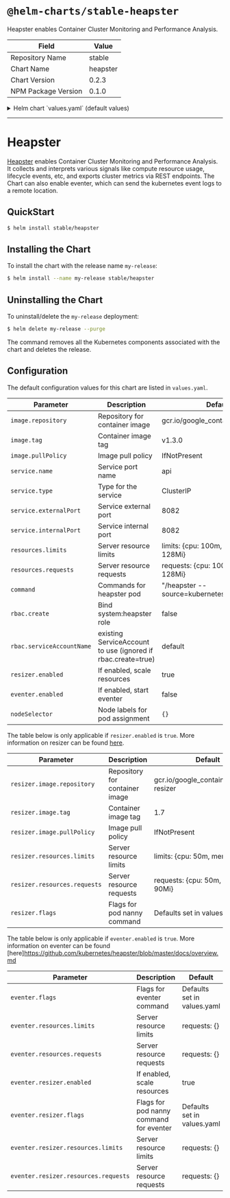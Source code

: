 # `@helm-charts/stable-heapster`

Heapster enables Container Cluster Monitoring and Performance Analysis.

| Field               | Value    |
| ------------------- | -------- |
| Repository Name     | stable   |
| Chart Name          | heapster |
| Chart Version       | 0.2.3    |
| NPM Package Version | 0.1.0    |

<details>

<summary>Helm chart `values.yaml` (default values)</summary>

```yaml
## Default values for heapster.
##
replicaCount: 1
image:
  repository: gcr.io/google_containers/heapster
  tag: v1.3.0
  pullPolicy: IfNotPresent
## Here labels can be added to the heapster deployment
# labels:
#   kubernetes.io/cluster-service: "true"
#   kubernetes.io/name: "Heapster"
labels: {}

## Node labels for pod assignment
## Ref: https://kubernetes.io/docs/user-guide/node-selection/
##
nodeSelector: {}

service:
  type: ClusterIP
  externalPort: 8082
  internalPort: 8082
  ## This allows an overide of the heapster service name
  ## Default: {{ .Chart.Name }}
  # nameOverride:

  ## Here labels can be added to the heapster service
  # labels:
  #   kubernetes.io/cluster-service: "true"
  #   kubernetes.io/name: "Heapster"
  labels:

resources:
  limits:
    cpu: 100m
    memory: 128Mi
  requests:
    cpu: 100m
    memory: 128Mi

## Heapster command and arguments
## Default source=kubernetes.summary_api:''
## ref: https://github.com/kubernetes/heapster/blob/master/docs/source-configuration.md
##
## By default sink not set
## ref: https://github.com/kubernetes/heapster/blob/master/docs/sink-configuration.md
##
command:
  - '/heapster'
  - "--source=kubernetes.summary_api:''"

## heapster env variables
env: []

## Resizer scales resources linearly with the number of nodes in the cluster
## Resizer is enabled by default
##
resizer:
  enabled: true
  image:
    repository: gcr.io/google_containers/addon-resizer
    tag: 1.7
    pullPolicy: IfNotPresent
  resources:
    limits:
      cpu: 50m
      memory: 90Mi
    requests:
      cpu: 50m
      memory: 90Mi

  ## Flags used for /pod_nanny command
  ## container and deployment flags already determined chart name
  ## ref: https://github.com/kubernetes/contrib/blob/master/addon-resizer/README.md
  ##
  flags:
    - '--cpu=150m'
    - '--extra-cpu=10m'
    - '--memory=200Mi'
    - '--extra-memory=6Mi'
    - '--threshold=5'
    - '--poll-period=300000'

## For RBAC support:
rbac:
  create: false

  ## Ignored if rbac.create is true
  ##
  serviceAccountName: default

## eventer can send the kubernetes event logs to a remote destination
## it uses the same image as heapster but has its own resizer nanny pod
## eventer is disabled by default
## see https://github.com/kubernetes/heapster/blob/master/docs/overview.md for the flags you can use
## you will probably want to change the --sink parameter
eventer:
  enabled: false
  flags:
    - '--source=kubernetes:https://kubernetes.default'
    - '--sink=log'
  resources: {}
  #    limits:
  #      cpu: 100m
  #      memory: 250Mi
  #    requests:
  #      cpu: 100m
  #      memory: 250Mi
  resizer:
    enabled: true
    resources: {}
    #      limits:
    #        cpu: 50m
    #        memory: 90Mi
    #      requests:
    #        cpu: 50m
    #        memory: 90Mi
    flags:
      - '--cpu=150m'
      - '--extra-cpu=10m'
      - '--memory=200Mi'
      - '--extra-memory=6Mi'
      - '--threshold=5'
      - '--poll-period=300000'
```

</details>

---

# Heapster

[Heapster](https://github.com/kubernetes/heapster) enables Container Cluster Monitoring and Performance Analysis. It collects and interprets various signals like compute resource usage, lifecycle events, etc, and exports cluster metrics via REST endpoints.
The Chart can also enable eventer, which can send the kubernetes event logs to a remote location.

## QuickStart

```bash
$ helm install stable/heapster
```

## Installing the Chart

To install the chart with the release name `my-release`:

```bash
$ helm install --name my-release stable/heapster
```

## Uninstalling the Chart

To uninstall/delete the `my-release` deployment:

```bash
$ helm delete my-release --purge
```

The command removes all the Kubernetes components associated with the chart and deletes the release.

## Configuration

The default configuration values for this chart are listed in `values.yaml`.

| Parameter                 | Description                                                  | Default                                       |
| ------------------------- | ------------------------------------------------------------ | --------------------------------------------- |
| `image.repository`        | Repository for container image                               | gcr.io/google_containers/heapster             |
| `image.tag`               | Container image tag                                          | v1.3.0                                        |
| `image.pullPolicy`        | Image pull policy                                            | IfNotPresent                                  |
| `service.name`            | Service port name                                            | api                                           |
| `service.type`            | Type for the service                                         | ClusterIP                                     |
| `service.externalPort`    | Service external port                                        | 8082                                          |
| `service.internalPort`    | Service internal port                                        | 8082                                          |
| `resources.limits`        | Server resource limits                                       | limits: {cpu: 100m, memory: 128Mi}            |
| `resources.requests`      | Server resource requests                                     | requests: {cpu: 100m, memory: 128Mi}          |
| `command`                 | Commands for heapster pod                                    | "/heapster --source=kubernetes.summary_api:'' |
| `rbac.create`             | Bind system:heapster role                                    | false                                         |
| `rbac.serviceAccountName` | existing ServiceAccount to use (ignored if rbac.create=true) | default                                       |
| `resizer.enabled`         | If enabled, scale resources                                  | true                                          |
| `eventer.enabled`         | If enabled, start eventer                                    | false                                         |
| `nodeSelector`            | Node labels for pod assignment                               | `{}`                                          |

The table below is only applicable if `resizer.enabled` is `true`. More information on resizer can be found [here](https://github.com/kubernetes/contrib/blob/master/addon-resizer/README.md).

| Parameter                    | Description                    | Default                                |
| ---------------------------- | ------------------------------ | -------------------------------------- |
| `resizer.image.repository`   | Repository for container image | gcr.io/google_containers/addon-resizer |
| `resizer.image.tag`          | Container image tag            | 1.7                                    |
| `resizer.image.pullPolicy`   | Image pull policy              | IfNotPresent                           |
| `resizer.resources.limits`   | Server resource limits         | limits: {cpu: 50m, memory: 90Mi}       |
| `resizer.resources.requests` | Server resource requests       | requests: {cpu: 50m, memory: 90Mi}     |
| `resizer.flags`              | Flags for pod nanny command    | Defaults set in values.yaml            |

The table below is only applicable if `eventer.enabled` is `true`. More information on eventer can be found
[here]https://github.com/kubernetes/heapster/blob/master/docs/overview.md

| Parameter                            | Description                             | Default                     |
| ------------------------------------ | --------------------------------------- | --------------------------- |
| `eventer.flags`                      | Flags for eventer command               | Defaults set in values.yaml |
| `eventer.resources.limits`           | Server resource limits                  | requests: {}                |
| `eventer.resources.requests`         | Server resource requests                | requests: {}                |
| `eventer.resizer.enabled`            | If enabled, scale resources             | true                        |
| `eventer.resizer.flags`              | Flags for pod nanny command for eventer | Defaults set in values.yaml |
| `eventer.resizer.resources.limits`   | Server resource limits                  | requests: {}                |
| `eventer.resizer.resources.requests` | Server resource requests                | requests: {}                |
